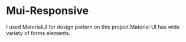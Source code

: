 # Mui-Responsive
I used MaterialUI for design pattern on this project.Material UI has wide variety of forms elements.
